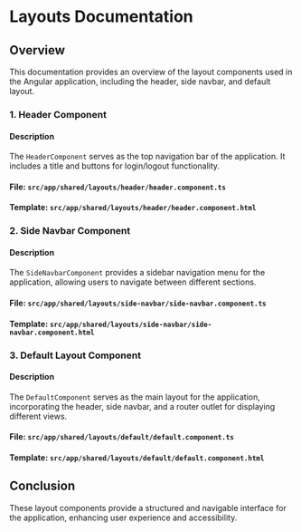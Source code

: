 # Layouts Documentation

## Overview

This documentation provides an overview of the layout components used in the Angular application, including the header, side navbar, and default layout.

### 1. Header Component

#### Description

The `HeaderComponent` serves as the top navigation bar of the application. It includes a title and buttons for login/logout functionality.

#### File: `src/app/shared/layouts/header/header.component.ts`

#### Template: `src/app/shared/layouts/header/header.component.html`

### 2. Side Navbar Component

#### Description

The `SideNavbarComponent` provides a sidebar navigation menu for the application, allowing users to navigate between different sections.

#### File: `src/app/shared/layouts/side-navbar/side-navbar.component.ts`

#### Template: `src/app/shared/layouts/side-navbar/side-navbar.component.html`

### 3. Default Layout Component

#### Description

The `DefaultComponent` serves as the main layout for the application, incorporating the header, side navbar, and a router outlet for displaying different views.

#### File: `src/app/shared/layouts/default/default.component.ts`

#### Template: `src/app/shared/layouts/default/default.component.html`

## Conclusion

These layout components provide a structured and navigable interface for the application, enhancing user experience and accessibility.
